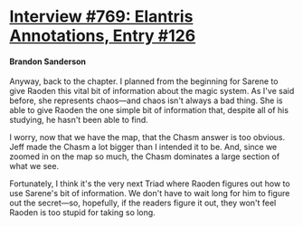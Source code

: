 # [Interview #769: Elantris Annotations, Entry #126](https://www.theoryland.com/intvmain.php?i=769#126)

#### Brandon Sanderson

Anyway, back to the chapter. I planned from the beginning for Sarene to give Raoden this vital bit of information about the magic system. As I've said before, she represents chaos—and chaos isn't always a bad thing. She is able to give Raoden the one simple bit of information that, despite all of his studying, he hasn't been able to find.

I worry, now that we have the map, that the Chasm answer is too obvious. Jeff made the Chasm a lot bigger than I intended it to be. And, since we zoomed in on the map so much, the Chasm dominates a large section of what we see.

Fortunately, I think it's the very next Triad where Raoden figures out how to use Sarene's bit of information. We don't have to wait long for him to figure out the secret—so, hopefully, if the readers figure it out, they won't feel Raoden is too stupid for taking so long.

